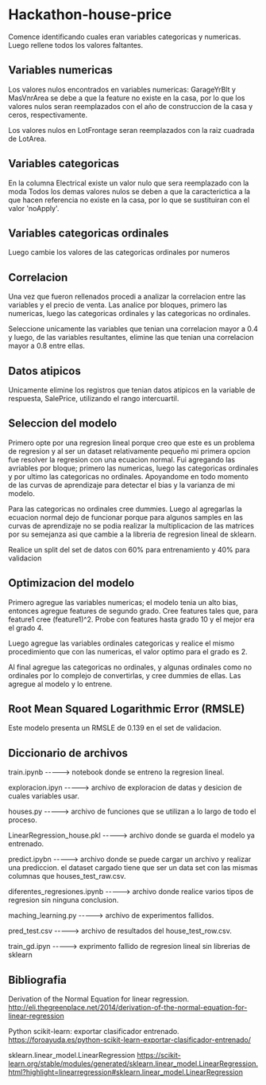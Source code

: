 # Hackathon-house-price

Comence identificando cuales eran variables categoricas y numericas. Luego rellene todos los valores faltantes.

## Variables numericas
 Los valores nulos encontrados en variables numericas: GarageYrBlt y MasVnrArea se debe a que la feature no existe en la casa,
 por lo que los valores nulos seran reemplazados con el año de construccion de la casa y ceros, respectivamente.

 Los valores nulos en LotFrontage seran reemplazados con la raiz cuadrada de LotArea.

## Variables categoricas 
 En la columna Electrical existe un valor nulo que sera reemplazado con la moda
 Todos los demas valores nulos se deben a que la caracterictica a la que hacen referencia no existe en la casa, por lo que se 
 sustituiran con el valor 'noApply'.
 
## Variables categoricas ordinales 
 Luego cambie los valores de las categoricas ordinales por numeros

##  Correlacion 
Una vez que fueron rellenados procedi a analizar la correlacion entre las variables y el precio de venta. Las analice por bloques,
primero las numericas, luego las categoricas ordinales y las categoricas no ordinales.

Seleccione unicamente las variables que tenian una correlacion mayor a 0.4 y luego, de las variables resultantes,
elimine las que tenian una correlacion mayor a 0.8 entre ellas.

##  Datos atipicos 
Unicamente elimine los registros que tenian datos atipicos en la variable de respuesta, SalePrice, utilizando el rango intercuartil. 

##  Seleccion del modelo
Primero opte por una regresion lineal porque creo que este es un problema de regresion y al ser un dataset relativamente pequeño
mi primera opcion fue resolver la regresion con una ecuacion normal. Fui agregando las avriables por bloque; primero las numericas,
luego las categoricas ordinales y por ultimo las categoricas no ordinales. Apoyandome en todo momento de las curvas de aprendizaje 
para detectar el bias y la varianza de mi modelo.

Para las categoricas no ordinales cree dummies. Luego al agregarlas la ecuacion normal dejo de funcionar porque para algunos samples
en las curvas de aprendizaje no se podia realizar la multiplicacion de las matrices por su semejanza asi que cambie a la libreria de
regresion lineal de sklearn.

Realice un split del set de datos con 60% para entrenamiento y 40% para validacion

##  Optimizacion del modelo
Primero agregue las variables numericas; el modelo tenia un alto bias, entonces agregue features de segundo grado. Cree features 
tales que, para feature1 cree (feature1)^2. Probe con features hasta grado 10 y el mejor era el grado 4.

Luego agregue las variables ordinales categoricas y realice el mismo procedimiento que con las numericas, el valor optimo para el 
grado es 2.

Al final agregue las categoricas no ordinales, y algunas ordinales como no ordinales por lo complejo de convertirlas, y cree dummies 
de ellas. Las agregue al modelo y lo entrene.

## Root Mean Squared Logarithmic Error (RMSLE)
Este modelo presenta un RMSLE de 0.139 en el set de validacion.

##  Diccionario de archivos 
train.ipynb                     ----->      notebook donde se entreno la regresion lineal.

exploracion.ipyn                ----->      archivo de exploracion de datas y desicion de cuales variables usar.

houses.py                       ----->      archivo de funciones que se utilizan a lo largo de todo el proceso.

LinearRegression_house.pkl      ----->      archivo donde se guarda el modelo ya entrenado.

predict.ipybn                   ----->      archivo donde se puede cargar un archivo y realizar una prediccion.
el dataset cargado tiene que ser un data set con las mismas columnas que houses_test_raw.csv.

diferentes_regresiones.ipynb    ----->      archivo donde realice varios tipos de regresion sin ninguna conclusion.

maching_learning.py             ----->      archivo de experimentos fallidos.

pred_test.csv                   ----->      archivo de resultados del house_test_row.csv.

train_gd.ipyn                   ----->      exprimento fallido de regresion lineal sin librerias de sklearn


## Bibliografia
Derivation of the Normal Equation for linear regression.
http://eli.thegreenplace.net/2014/derivation-of-the-normal-equation-for-linear-regression

Python scikit-learn: exportar clasificador entrenado.
https://foroayuda.es/python-scikit-learn-exportar-clasificador-entrenado/

sklearn.linear_model.LinearRegression
https://scikit-learn.org/stable/modules/generated/sklearn.linear_model.LinearRegression.html?highlight=linearregression#sklearn.linear_model.LinearRegression
